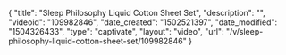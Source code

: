 {
    "title": "Sleep Philosophy Liquid Cotton Sheet Set",
    "description": "",
    "videoid": "109982846",
    "date_created": "1502521397",
    "date_modified": "1504326433",
    "type": "captivate",
    "layout": "video",
    "url": "\/v\/sleep-philosophy-liquid-cotton-sheet-set\/109982846"
}